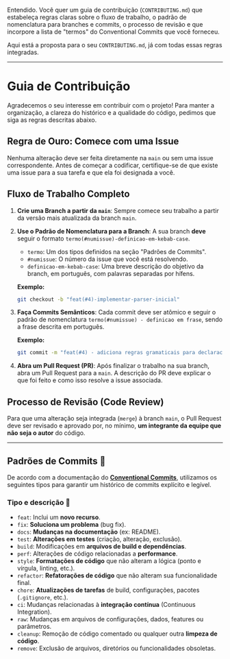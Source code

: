 Entendido. Você quer um guia de contribuição (`CONTRIBUTING.md`) que estabeleça regras claras sobre o fluxo de trabalho, o padrão de nomenclatura para branches e commits, o processo de revisão e que incorpore a lista de "termos" do Conventional Commits que você forneceu.

Aqui está a proposta para o seu `CONTRIBUTING.md`, já com todas essas regras integradas.

-----

# Guia de Contribuição

Agradecemos o seu interesse em contribuir com o projeto\! Para manter a organização, a clareza do histórico e a qualidade do código, pedimos que siga as regras descritas abaixo.

## Regra de Ouro: Comece com uma Issue

Nenhuma alteração deve ser feita diretamente na `main` ou sem uma issue correspondente. Antes de começar a codificar, certifique-se de que existe uma issue para a sua tarefa e que ela foi designada a você.

## Fluxo de Trabalho Completo

1.  **Crie uma Branch a partir da `main`**: Sempre comece seu trabalho a partir da versão mais atualizada da branch `main`.

2.  **Use o Padrão de Nomenclatura para a Branch**: A sua branch **deve** seguir o formato `termo(#numissue)-definicao-em-kebab-case`.

      * `termo`: Um dos tipos definidos na seção "Padrões de Commits".
      * `#numissue`: O número da issue que você está resolvendo.
      * `definicao-em-kebab-case`: Uma breve descrição do objetivo da branch, em português, com palavras separadas por hífens.

    **Exemplo:**

    ```bash
    git checkout -b "feat(#4)-implementar-parser-inicial"
    ```

3.  **Faça Commits Semânticos**: Cada commit deve ser atômico e seguir o padrão de nomenclatura `termo(#numissue) - definicao em frase`, sendo a frase descrita em português.

    **Exemplo:**

    ```bash
    git commit -m "feat(#4) - adiciona regras gramaticais para declaracoes"
    ```

4.  **Abra um Pull Request (PR)**: Após finalizar o trabalho na sua branch, abra um Pull Request para a `main`. A descrição do PR deve explicar o que foi feito e como isso resolve a issue associada.

## Processo de Revisão (Code Review)

Para que uma alteração seja integrada (`merge`) à branch `main`, o Pull Request deve ser revisado e aprovado por, no mínimo, **um integrante da equipe que não seja o autor** do código.

-----

## Padrões de Commits 📜

De acordo com a documentação do **[Conventional Commits](https://www.conventionalcommits.org/pt-br)**, utilizamos os seguintes tipos para garantir um histórico de commits explícito e legível.

### Tipo e descrição 🦄

  - `feat`: Inclui um **novo recurso**.
  - `fix`: **Soluciona um problema** (bug fix).
  - `docs`: **Mudanças na documentação** (ex: README).
  - `test`: **Alterações em testes** (criação, alteração, exclusão).
  - `build`: Modificações em **arquivos de build e dependências**.
  - `perf`: Alterações de código relacionadas a **performance**.
  - `style`: **Formatações de código** que não alteram a lógica (ponto e vírgula, linting, etc.).
  - `refactor`: **Refatorações de código** que não alteram sua funcionalidade final.
  - `chore`: **Atualizações de tarefas** de build, configurações, pacotes (`.gitignore`, etc.).
  - `ci`: Mudanças relacionadas à **integração contínua** (Continuous Integration).
  - `raw`: Mudanças em arquivos de configurações, dados, features ou parâmetros.
  - `cleanup`: Remoção de código comentado ou qualquer outra **limpeza de código**.
  - `remove`: Exclusão de arquivos, diretórios ou funcionalidades obsoletas.

